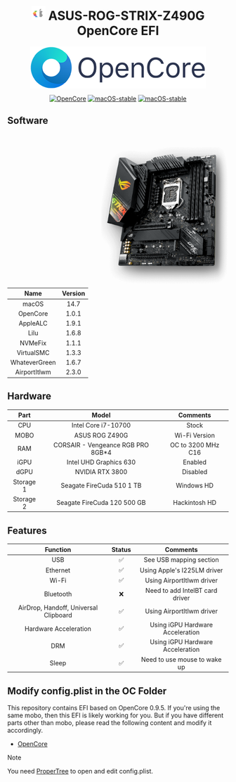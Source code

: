<center>

# <img src="./Docs/homepage.png" width="32"> ASUS-ROG-STRIX-Z490G OpenCore EFI

<img align="center" src="./Docs/OpenCore_with_text_Small.png"/>

[![OpenCore](https://img.shields.io/badge/OpenCore-1.0.1-blue.svg)](https://github.com/acidanthera/OpenCorePkg) [![macOS-stable](https://img.shields.io/badge/macOS-13.7-brightgreen.svg)](https://www.apple.com/macos) [![macOS-stable](https://img.shields.io/badge/macOS-14.7-brightgreen.svg)](https://www.apple.com/macos/sonoma/)

</center>

## Software

<img align="right" src="./Docs/Z4900-G.png" height="350">

|     Name      | Version |
| :-----------: | :-----: |
|     macOS     |  14.7   |
|   OpenCore    |  1.0.1  |
|   AppleALC    |  1.9.1  |
|     Lilu      |  1.6.8  |
|    NVMeFix    |  1.1.1  |
|  VirtualSMC   |  1.3.3  |
| WhateverGreen |  1.6.7  |
| AirportItlwm  |  2.3.0  |

## Hardware

|   Part    |               Model                |      Comments      |
| :-------: | :--------------------------------: | :----------------: |
|    CPU    |        Intel Core i7-10700         |       Stock        |
|   MOBO    |           ASUS ROG Z490G           |   Wi-Fi Version    |
|    RAM    | CORSAIR - Vengeance RGB PRO 8GB\*4 | OC to 3200 MHz C16 |
|   iGPU    |       Intel UHD Graphics 630       |      Enabled       |
|   dGPU    |          NVIDIA RTX 3800           |      Disabled      |
| Storage 1 |     Seagate FireCuda 510 1 TB      |     Windows HD     |
| Storage 2 |    Seagate FireCuda 120 500 GB     |   Hackintosh HD    |

## Features

|               Function                | Status |             Comments             |
| :-----------------------------------: | :----: | :------------------------------: |
|                  USB                  |   ✅   |     See USB mapping section      |
|               Ethernet                |   ✅   |   Using Apple's I225LM driver    |
|                 Wi-Fi                 |   ✅   |    Using AirportItlwm driver     |
|               Bluetooth               |   ❌   | Need to add IntelBT card driver  |
| AirDrop, Handoff, Universal Clipboard |   ✅   |    Using AirportItlwm driver     |
|         Hardware Acceleration         |   ✅   | Using iGPU Hardware Acceleration |
|                  DRM                  |   ✅   | Using iGPU Hardware Acceleration |
|                 Sleep                 |   ✅   |   Need to use mouse to wake up   |

## Modify config.plist in the OC Folder

This repository contains EFI based on OpenCore 0.9.5. If you're using the same mobo, then this EFI is likely working for you. But if you have different parts other than mobo, please read the following content and modify it accordingly.

- [OpenCore]("https://dortania.github.io/OpenCore-Install-Guide/")

> [!NOTE]
> You need [ProperTree](https://github.com/corpnewt/ProperTree) to open and edit config.plist.
